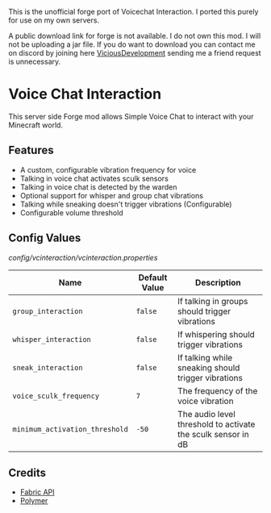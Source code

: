 This is the unofficial forge port of Voicechat Interaction. I ported this purely for use on my own servers.

A public download link for forge is not available. I do not own this mod. I will not be uploading a jar file. If you do want to download you can contact me on discord by joining here [ViciousDevelopment](https://discord.gg/rsYYBgwnRJ) sending me a friend request is unnecessary.

# Voice Chat Interaction

This server side Forge mod allows Simple Voice Chat to interact with your Minecraft world.

## Features

- A custom, configurable vibration frequency for voice
- Talking in voice chat activates sculk sensors
- Talking in voice chat is detected by the warden
- Optional support for whisper and group chat vibrations
- Talking while sneaking doesn't trigger vibrations (Configurable)
- Configurable volume threshold

## Config Values

*config/vcinteraction/vcinteraction.properties*

|Name| Default Value | Description                                                  |
|---|---------------|--------------------------------------------------------------|
|`group_interaction`| `false`       | If talking in groups should trigger vibrations               |
|`whisper_interaction`| `false`       | If whispering should trigger vibrations                      |
|`sneak_interaction`| `false`       | If talking while sneaking should trigger vibrations          |
|`voice_sculk_frequency`| `7`           | The frequency of the voice vibration                         |
|`minimum_activation_threshold`| `-50`         | The audio level threshold to activate the sculk sensor in dB |

## Credits

- [Fabric API](https://github.com/FabricMC/fabric)
- [Polymer](https://github.com/Patbox/polymer)
